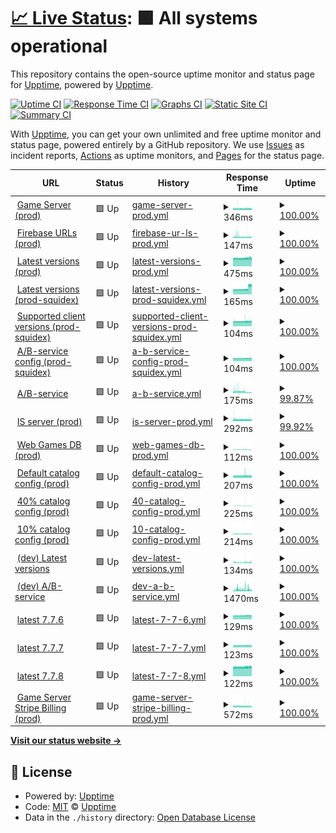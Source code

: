 # [📈 Live Status](https://upptime.github.io/upptime): <!--live status--> **🟩 All systems operational**

This repository contains the open-source uptime monitor and status page for [Upptime](https://upptime.js.org), powered by [Upptime](https://github.com/upptime/upptime).

[![Uptime CI](https://github.com/Zebrainy/upptime/workflows/Uptime%20CI/badge.svg)](https://github.com/Zebrainy/upptime/actions?query=workflow%3A%22Uptime+CI%22)
[![Response Time CI](https://github.com/Zebrainy/upptime/workflows/Response%20Time%20CI/badge.svg)](https://github.com/Zebrainy/upptime/actions?query=workflow%3A%22Response+Time+CI%22)
[![Graphs CI](https://github.com/Zebrainy/upptime/workflows/Graphs%20CI/badge.svg)](https://github.com/Zebrainy/upptime/actions?query=workflow%3A%22Graphs+CI%22)
[![Static Site CI](https://github.com/Zebrainy/upptime/workflows/Static%20Site%20CI/badge.svg)](https://github.com/Zebrainy/upptime/actions?query=workflow%3A%22Static+Site+CI%22)
[![Summary CI](https://github.com/Zebrainy/upptime/workflows/Summary%20CI/badge.svg)](https://github.com/Zebrainy/upptime/actions?query=workflow%3A%22Summary+CI%22)

With [Upptime](https://upptime.js.org), you can get your own unlimited and free uptime monitor and status page, powered entirely by a GitHub repository. We use [Issues](https://github.com/upptime/upptime/issues) as incident reports, [Actions](https://github.com/Zebrainy/upptime/actions) as uptime monitors, and [Pages](https://upptime.github.io/upptime) for the status page.

<!--start: status pages-->
<!-- This summary is generated by Upptime (https://github.com/upptime/upptime) -->
<!-- Do not edit this manually, your changes will be overwritten -->
<!-- prettier-ignore -->
| URL | Status | History | Response Time | Uptime |
| --- | ------ | ------- | ------------- | ------ |
| <img alt="" src="https://favicons.githubusercontent.com/api.skazbuka.org" height="13"> [Game Server (prod)](https://api.skazbuka.org/api/Version) | 🟩 Up | [game-server-prod.yml](https://github.com/Zebrainy/upptime/commits/HEAD/history/game-server-prod.yml) | <details><summary><img alt="Response time graph" src="./graphs/game-server-prod/response-time-week.png" height="20"> 346ms</summary><br><a href="https://Zebrainy.github.io/upptime/history/game-server-prod"><img alt="Response time 350" src="https://img.shields.io/endpoint?url=https%3A%2F%2Fraw.githubusercontent.com%2FZebrainy%2Fupptime%2FHEAD%2Fapi%2Fgame-server-prod%2Fresponse-time.json"></a><br><a href="https://Zebrainy.github.io/upptime/history/game-server-prod"><img alt="24-hour response time 309" src="https://img.shields.io/endpoint?url=https%3A%2F%2Fraw.githubusercontent.com%2FZebrainy%2Fupptime%2FHEAD%2Fapi%2Fgame-server-prod%2Fresponse-time-day.json"></a><br><a href="https://Zebrainy.github.io/upptime/history/game-server-prod"><img alt="7-day response time 346" src="https://img.shields.io/endpoint?url=https%3A%2F%2Fraw.githubusercontent.com%2FZebrainy%2Fupptime%2FHEAD%2Fapi%2Fgame-server-prod%2Fresponse-time-week.json"></a><br><a href="https://Zebrainy.github.io/upptime/history/game-server-prod"><img alt="30-day response time 350" src="https://img.shields.io/endpoint?url=https%3A%2F%2Fraw.githubusercontent.com%2FZebrainy%2Fupptime%2FHEAD%2Fapi%2Fgame-server-prod%2Fresponse-time-month.json"></a><br><a href="https://Zebrainy.github.io/upptime/history/game-server-prod"><img alt="1-year response time 350" src="https://img.shields.io/endpoint?url=https%3A%2F%2Fraw.githubusercontent.com%2FZebrainy%2Fupptime%2FHEAD%2Fapi%2Fgame-server-prod%2Fresponse-time-year.json"></a></details> | <details><summary><a href="https://Zebrainy.github.io/upptime/history/game-server-prod">100.00%</a></summary><a href="https://Zebrainy.github.io/upptime/history/game-server-prod"><img alt="All-time uptime 99.92%" src="https://img.shields.io/endpoint?url=https%3A%2F%2Fraw.githubusercontent.com%2FZebrainy%2Fupptime%2FHEAD%2Fapi%2Fgame-server-prod%2Fuptime.json"></a><br><a href="https://Zebrainy.github.io/upptime/history/game-server-prod"><img alt="24-hour uptime 100.00%" src="https://img.shields.io/endpoint?url=https%3A%2F%2Fraw.githubusercontent.com%2FZebrainy%2Fupptime%2FHEAD%2Fapi%2Fgame-server-prod%2Fuptime-day.json"></a><br><a href="https://Zebrainy.github.io/upptime/history/game-server-prod"><img alt="7-day uptime 100.00%" src="https://img.shields.io/endpoint?url=https%3A%2F%2Fraw.githubusercontent.com%2FZebrainy%2Fupptime%2FHEAD%2Fapi%2Fgame-server-prod%2Fuptime-week.json"></a><br><a href="https://Zebrainy.github.io/upptime/history/game-server-prod"><img alt="30-day uptime 99.92%" src="https://img.shields.io/endpoint?url=https%3A%2F%2Fraw.githubusercontent.com%2FZebrainy%2Fupptime%2FHEAD%2Fapi%2Fgame-server-prod%2Fuptime-month.json"></a><br><a href="https://Zebrainy.github.io/upptime/history/game-server-prod"><img alt="1-year uptime 99.92%" src="https://img.shields.io/endpoint?url=https%3A%2F%2Fraw.githubusercontent.com%2FZebrainy%2Fupptime%2FHEAD%2Fapi%2Fgame-server-prod%2Fuptime-year.json"></a></details>
| <img alt="" src="https://favicons.githubusercontent.com/api-7872423500061383086-499814.firebaseio.com" height="13"> [Firebase URLs (prod)](https://api-7872423500061383086-499814.firebaseio.com/config/urls/v3.json) | 🟩 Up | [firebase-ur-ls-prod.yml](https://github.com/Zebrainy/upptime/commits/HEAD/history/firebase-ur-ls-prod.yml) | <details><summary><img alt="Response time graph" src="./graphs/firebase-ur-ls-prod/response-time-week.png" height="20"> 147ms</summary><br><a href="https://Zebrainy.github.io/upptime/history/firebase-ur-ls-prod"><img alt="Response time 173" src="https://img.shields.io/endpoint?url=https%3A%2F%2Fraw.githubusercontent.com%2FZebrainy%2Fupptime%2FHEAD%2Fapi%2Ffirebase-ur-ls-prod%2Fresponse-time.json"></a><br><a href="https://Zebrainy.github.io/upptime/history/firebase-ur-ls-prod"><img alt="24-hour response time 156" src="https://img.shields.io/endpoint?url=https%3A%2F%2Fraw.githubusercontent.com%2FZebrainy%2Fupptime%2FHEAD%2Fapi%2Ffirebase-ur-ls-prod%2Fresponse-time-day.json"></a><br><a href="https://Zebrainy.github.io/upptime/history/firebase-ur-ls-prod"><img alt="7-day response time 147" src="https://img.shields.io/endpoint?url=https%3A%2F%2Fraw.githubusercontent.com%2FZebrainy%2Fupptime%2FHEAD%2Fapi%2Ffirebase-ur-ls-prod%2Fresponse-time-week.json"></a><br><a href="https://Zebrainy.github.io/upptime/history/firebase-ur-ls-prod"><img alt="30-day response time 173" src="https://img.shields.io/endpoint?url=https%3A%2F%2Fraw.githubusercontent.com%2FZebrainy%2Fupptime%2FHEAD%2Fapi%2Ffirebase-ur-ls-prod%2Fresponse-time-month.json"></a><br><a href="https://Zebrainy.github.io/upptime/history/firebase-ur-ls-prod"><img alt="1-year response time 173" src="https://img.shields.io/endpoint?url=https%3A%2F%2Fraw.githubusercontent.com%2FZebrainy%2Fupptime%2FHEAD%2Fapi%2Ffirebase-ur-ls-prod%2Fresponse-time-year.json"></a></details> | <details><summary><a href="https://Zebrainy.github.io/upptime/history/firebase-ur-ls-prod">100.00%</a></summary><a href="https://Zebrainy.github.io/upptime/history/firebase-ur-ls-prod"><img alt="All-time uptime 100.00%" src="https://img.shields.io/endpoint?url=https%3A%2F%2Fraw.githubusercontent.com%2FZebrainy%2Fupptime%2FHEAD%2Fapi%2Ffirebase-ur-ls-prod%2Fuptime.json"></a><br><a href="https://Zebrainy.github.io/upptime/history/firebase-ur-ls-prod"><img alt="24-hour uptime 100.00%" src="https://img.shields.io/endpoint?url=https%3A%2F%2Fraw.githubusercontent.com%2FZebrainy%2Fupptime%2FHEAD%2Fapi%2Ffirebase-ur-ls-prod%2Fuptime-day.json"></a><br><a href="https://Zebrainy.github.io/upptime/history/firebase-ur-ls-prod"><img alt="7-day uptime 100.00%" src="https://img.shields.io/endpoint?url=https%3A%2F%2Fraw.githubusercontent.com%2FZebrainy%2Fupptime%2FHEAD%2Fapi%2Ffirebase-ur-ls-prod%2Fuptime-week.json"></a><br><a href="https://Zebrainy.github.io/upptime/history/firebase-ur-ls-prod"><img alt="30-day uptime 100.00%" src="https://img.shields.io/endpoint?url=https%3A%2F%2Fraw.githubusercontent.com%2FZebrainy%2Fupptime%2FHEAD%2Fapi%2Ffirebase-ur-ls-prod%2Fuptime-month.json"></a><br><a href="https://Zebrainy.github.io/upptime/history/firebase-ur-ls-prod"><img alt="1-year uptime 100.00%" src="https://img.shields.io/endpoint?url=https%3A%2F%2Fraw.githubusercontent.com%2FZebrainy%2Fupptime%2FHEAD%2Fapi%2Ffirebase-ur-ls-prod%2Fuptime-year.json"></a></details>
| <img alt="" src="https://favicons.githubusercontent.com/prod.zebr-a.com" height="13"> [Latest versions (prod)](https://prod.zebr-a.com/latest/config) | 🟩 Up | [latest-versions-prod.yml](https://github.com/Zebrainy/upptime/commits/HEAD/history/latest-versions-prod.yml) | <details><summary><img alt="Response time graph" src="./graphs/latest-versions-prod/response-time-week.png" height="20"> 475ms</summary><br><a href="https://Zebrainy.github.io/upptime/history/latest-versions-prod"><img alt="Response time 454" src="https://img.shields.io/endpoint?url=https%3A%2F%2Fraw.githubusercontent.com%2FZebrainy%2Fupptime%2FHEAD%2Fapi%2Flatest-versions-prod%2Fresponse-time.json"></a><br><a href="https://Zebrainy.github.io/upptime/history/latest-versions-prod"><img alt="24-hour response time 492" src="https://img.shields.io/endpoint?url=https%3A%2F%2Fraw.githubusercontent.com%2FZebrainy%2Fupptime%2FHEAD%2Fapi%2Flatest-versions-prod%2Fresponse-time-day.json"></a><br><a href="https://Zebrainy.github.io/upptime/history/latest-versions-prod"><img alt="7-day response time 475" src="https://img.shields.io/endpoint?url=https%3A%2F%2Fraw.githubusercontent.com%2FZebrainy%2Fupptime%2FHEAD%2Fapi%2Flatest-versions-prod%2Fresponse-time-week.json"></a><br><a href="https://Zebrainy.github.io/upptime/history/latest-versions-prod"><img alt="30-day response time 454" src="https://img.shields.io/endpoint?url=https%3A%2F%2Fraw.githubusercontent.com%2FZebrainy%2Fupptime%2FHEAD%2Fapi%2Flatest-versions-prod%2Fresponse-time-month.json"></a><br><a href="https://Zebrainy.github.io/upptime/history/latest-versions-prod"><img alt="1-year response time 454" src="https://img.shields.io/endpoint?url=https%3A%2F%2Fraw.githubusercontent.com%2FZebrainy%2Fupptime%2FHEAD%2Fapi%2Flatest-versions-prod%2Fresponse-time-year.json"></a></details> | <details><summary><a href="https://Zebrainy.github.io/upptime/history/latest-versions-prod">100.00%</a></summary><a href="https://Zebrainy.github.io/upptime/history/latest-versions-prod"><img alt="All-time uptime 100.00%" src="https://img.shields.io/endpoint?url=https%3A%2F%2Fraw.githubusercontent.com%2FZebrainy%2Fupptime%2FHEAD%2Fapi%2Flatest-versions-prod%2Fuptime.json"></a><br><a href="https://Zebrainy.github.io/upptime/history/latest-versions-prod"><img alt="24-hour uptime 100.00%" src="https://img.shields.io/endpoint?url=https%3A%2F%2Fraw.githubusercontent.com%2FZebrainy%2Fupptime%2FHEAD%2Fapi%2Flatest-versions-prod%2Fuptime-day.json"></a><br><a href="https://Zebrainy.github.io/upptime/history/latest-versions-prod"><img alt="7-day uptime 100.00%" src="https://img.shields.io/endpoint?url=https%3A%2F%2Fraw.githubusercontent.com%2FZebrainy%2Fupptime%2FHEAD%2Fapi%2Flatest-versions-prod%2Fuptime-week.json"></a><br><a href="https://Zebrainy.github.io/upptime/history/latest-versions-prod"><img alt="30-day uptime 100.00%" src="https://img.shields.io/endpoint?url=https%3A%2F%2Fraw.githubusercontent.com%2FZebrainy%2Fupptime%2FHEAD%2Fapi%2Flatest-versions-prod%2Fuptime-month.json"></a><br><a href="https://Zebrainy.github.io/upptime/history/latest-versions-prod"><img alt="1-year uptime 100.00%" src="https://img.shields.io/endpoint?url=https%3A%2F%2Fraw.githubusercontent.com%2FZebrainy%2Fupptime%2FHEAD%2Fapi%2Flatest-versions-prod%2Fuptime-year.json"></a></details>
| <img alt="" src="https://favicons.githubusercontent.com/prod.zebr-a.com" height="13"> [Latest versions (prod-squidex)](https://prod.zebr-a.com/squidex/cache/6402afa4-b358-4d06-875d-d3fc1f3f78cd) | 🟩 Up | [latest-versions-prod-squidex.yml](https://github.com/Zebrainy/upptime/commits/HEAD/history/latest-versions-prod-squidex.yml) | <details><summary><img alt="Response time graph" src="./graphs/latest-versions-prod-squidex/response-time-week.png" height="20"> 165ms</summary><br><a href="https://Zebrainy.github.io/upptime/history/latest-versions-prod-squidex"><img alt="Response time 118" src="https://img.shields.io/endpoint?url=https%3A%2F%2Fraw.githubusercontent.com%2FZebrainy%2Fupptime%2FHEAD%2Fapi%2Flatest-versions-prod-squidex%2Fresponse-time.json"></a><br><a href="https://Zebrainy.github.io/upptime/history/latest-versions-prod-squidex"><img alt="24-hour response time 203" src="https://img.shields.io/endpoint?url=https%3A%2F%2Fraw.githubusercontent.com%2FZebrainy%2Fupptime%2FHEAD%2Fapi%2Flatest-versions-prod-squidex%2Fresponse-time-day.json"></a><br><a href="https://Zebrainy.github.io/upptime/history/latest-versions-prod-squidex"><img alt="7-day response time 165" src="https://img.shields.io/endpoint?url=https%3A%2F%2Fraw.githubusercontent.com%2FZebrainy%2Fupptime%2FHEAD%2Fapi%2Flatest-versions-prod-squidex%2Fresponse-time-week.json"></a><br><a href="https://Zebrainy.github.io/upptime/history/latest-versions-prod-squidex"><img alt="30-day response time 118" src="https://img.shields.io/endpoint?url=https%3A%2F%2Fraw.githubusercontent.com%2FZebrainy%2Fupptime%2FHEAD%2Fapi%2Flatest-versions-prod-squidex%2Fresponse-time-month.json"></a><br><a href="https://Zebrainy.github.io/upptime/history/latest-versions-prod-squidex"><img alt="1-year response time 118" src="https://img.shields.io/endpoint?url=https%3A%2F%2Fraw.githubusercontent.com%2FZebrainy%2Fupptime%2FHEAD%2Fapi%2Flatest-versions-prod-squidex%2Fresponse-time-year.json"></a></details> | <details><summary><a href="https://Zebrainy.github.io/upptime/history/latest-versions-prod-squidex">100.00%</a></summary><a href="https://Zebrainy.github.io/upptime/history/latest-versions-prod-squidex"><img alt="All-time uptime 100.00%" src="https://img.shields.io/endpoint?url=https%3A%2F%2Fraw.githubusercontent.com%2FZebrainy%2Fupptime%2FHEAD%2Fapi%2Flatest-versions-prod-squidex%2Fuptime.json"></a><br><a href="https://Zebrainy.github.io/upptime/history/latest-versions-prod-squidex"><img alt="24-hour uptime 100.00%" src="https://img.shields.io/endpoint?url=https%3A%2F%2Fraw.githubusercontent.com%2FZebrainy%2Fupptime%2FHEAD%2Fapi%2Flatest-versions-prod-squidex%2Fuptime-day.json"></a><br><a href="https://Zebrainy.github.io/upptime/history/latest-versions-prod-squidex"><img alt="7-day uptime 100.00%" src="https://img.shields.io/endpoint?url=https%3A%2F%2Fraw.githubusercontent.com%2FZebrainy%2Fupptime%2FHEAD%2Fapi%2Flatest-versions-prod-squidex%2Fuptime-week.json"></a><br><a href="https://Zebrainy.github.io/upptime/history/latest-versions-prod-squidex"><img alt="30-day uptime 100.00%" src="https://img.shields.io/endpoint?url=https%3A%2F%2Fraw.githubusercontent.com%2FZebrainy%2Fupptime%2FHEAD%2Fapi%2Flatest-versions-prod-squidex%2Fuptime-month.json"></a><br><a href="https://Zebrainy.github.io/upptime/history/latest-versions-prod-squidex"><img alt="1-year uptime 100.00%" src="https://img.shields.io/endpoint?url=https%3A%2F%2Fraw.githubusercontent.com%2FZebrainy%2Fupptime%2FHEAD%2Fapi%2Flatest-versions-prod-squidex%2Fuptime-year.json"></a></details>
| <img alt="" src="https://favicons.githubusercontent.com/prod.zebr-a.com" height="13"> [Supported client versions (prod-squidex)](https://prod.zebr-a.com/squidex/cache/b6b3b942-77fd-4417-ba91-0879a2c0c5a7) | 🟩 Up | [supported-client-versions-prod-squidex.yml](https://github.com/Zebrainy/upptime/commits/HEAD/history/supported-client-versions-prod-squidex.yml) | <details><summary><img alt="Response time graph" src="./graphs/supported-client-versions-prod-squidex/response-time-week.png" height="20"> 104ms</summary><br><a href="https://Zebrainy.github.io/upptime/history/supported-client-versions-prod-squidex"><img alt="Response time 104" src="https://img.shields.io/endpoint?url=https%3A%2F%2Fraw.githubusercontent.com%2FZebrainy%2Fupptime%2FHEAD%2Fapi%2Fsupported-client-versions-prod-squidex%2Fresponse-time.json"></a><br><a href="https://Zebrainy.github.io/upptime/history/supported-client-versions-prod-squidex"><img alt="24-hour response time 103" src="https://img.shields.io/endpoint?url=https%3A%2F%2Fraw.githubusercontent.com%2FZebrainy%2Fupptime%2FHEAD%2Fapi%2Fsupported-client-versions-prod-squidex%2Fresponse-time-day.json"></a><br><a href="https://Zebrainy.github.io/upptime/history/supported-client-versions-prod-squidex"><img alt="7-day response time 104" src="https://img.shields.io/endpoint?url=https%3A%2F%2Fraw.githubusercontent.com%2FZebrainy%2Fupptime%2FHEAD%2Fapi%2Fsupported-client-versions-prod-squidex%2Fresponse-time-week.json"></a><br><a href="https://Zebrainy.github.io/upptime/history/supported-client-versions-prod-squidex"><img alt="30-day response time 104" src="https://img.shields.io/endpoint?url=https%3A%2F%2Fraw.githubusercontent.com%2FZebrainy%2Fupptime%2FHEAD%2Fapi%2Fsupported-client-versions-prod-squidex%2Fresponse-time-month.json"></a><br><a href="https://Zebrainy.github.io/upptime/history/supported-client-versions-prod-squidex"><img alt="1-year response time 104" src="https://img.shields.io/endpoint?url=https%3A%2F%2Fraw.githubusercontent.com%2FZebrainy%2Fupptime%2FHEAD%2Fapi%2Fsupported-client-versions-prod-squidex%2Fresponse-time-year.json"></a></details> | <details><summary><a href="https://Zebrainy.github.io/upptime/history/supported-client-versions-prod-squidex">100.00%</a></summary><a href="https://Zebrainy.github.io/upptime/history/supported-client-versions-prod-squidex"><img alt="All-time uptime 100.00%" src="https://img.shields.io/endpoint?url=https%3A%2F%2Fraw.githubusercontent.com%2FZebrainy%2Fupptime%2FHEAD%2Fapi%2Fsupported-client-versions-prod-squidex%2Fuptime.json"></a><br><a href="https://Zebrainy.github.io/upptime/history/supported-client-versions-prod-squidex"><img alt="24-hour uptime 100.00%" src="https://img.shields.io/endpoint?url=https%3A%2F%2Fraw.githubusercontent.com%2FZebrainy%2Fupptime%2FHEAD%2Fapi%2Fsupported-client-versions-prod-squidex%2Fuptime-day.json"></a><br><a href="https://Zebrainy.github.io/upptime/history/supported-client-versions-prod-squidex"><img alt="7-day uptime 100.00%" src="https://img.shields.io/endpoint?url=https%3A%2F%2Fraw.githubusercontent.com%2FZebrainy%2Fupptime%2FHEAD%2Fapi%2Fsupported-client-versions-prod-squidex%2Fuptime-week.json"></a><br><a href="https://Zebrainy.github.io/upptime/history/supported-client-versions-prod-squidex"><img alt="30-day uptime 100.00%" src="https://img.shields.io/endpoint?url=https%3A%2F%2Fraw.githubusercontent.com%2FZebrainy%2Fupptime%2FHEAD%2Fapi%2Fsupported-client-versions-prod-squidex%2Fuptime-month.json"></a><br><a href="https://Zebrainy.github.io/upptime/history/supported-client-versions-prod-squidex"><img alt="1-year uptime 100.00%" src="https://img.shields.io/endpoint?url=https%3A%2F%2Fraw.githubusercontent.com%2FZebrainy%2Fupptime%2FHEAD%2Fapi%2Fsupported-client-versions-prod-squidex%2Fuptime-year.json"></a></details>
| <img alt="" src="https://favicons.githubusercontent.com/prod.zebr-a.com" height="13"> [A/B-service config (prod-squidex)](https://prod.zebr-a.com/squidex/cache/63b8e574-6ee8-4bda-bbbb-8cab184f4db9) | 🟩 Up | [a-b-service-config-prod-squidex.yml](https://github.com/Zebrainy/upptime/commits/HEAD/history/a-b-service-config-prod-squidex.yml) | <details><summary><img alt="Response time graph" src="./graphs/a-b-service-config-prod-squidex/response-time-week.png" height="20"> 104ms</summary><br><a href="https://Zebrainy.github.io/upptime/history/a-b-service-config-prod-squidex"><img alt="Response time 103" src="https://img.shields.io/endpoint?url=https%3A%2F%2Fraw.githubusercontent.com%2FZebrainy%2Fupptime%2FHEAD%2Fapi%2Fa-b-service-config-prod-squidex%2Fresponse-time.json"></a><br><a href="https://Zebrainy.github.io/upptime/history/a-b-service-config-prod-squidex"><img alt="24-hour response time 104" src="https://img.shields.io/endpoint?url=https%3A%2F%2Fraw.githubusercontent.com%2FZebrainy%2Fupptime%2FHEAD%2Fapi%2Fa-b-service-config-prod-squidex%2Fresponse-time-day.json"></a><br><a href="https://Zebrainy.github.io/upptime/history/a-b-service-config-prod-squidex"><img alt="7-day response time 104" src="https://img.shields.io/endpoint?url=https%3A%2F%2Fraw.githubusercontent.com%2FZebrainy%2Fupptime%2FHEAD%2Fapi%2Fa-b-service-config-prod-squidex%2Fresponse-time-week.json"></a><br><a href="https://Zebrainy.github.io/upptime/history/a-b-service-config-prod-squidex"><img alt="30-day response time 103" src="https://img.shields.io/endpoint?url=https%3A%2F%2Fraw.githubusercontent.com%2FZebrainy%2Fupptime%2FHEAD%2Fapi%2Fa-b-service-config-prod-squidex%2Fresponse-time-month.json"></a><br><a href="https://Zebrainy.github.io/upptime/history/a-b-service-config-prod-squidex"><img alt="1-year response time 103" src="https://img.shields.io/endpoint?url=https%3A%2F%2Fraw.githubusercontent.com%2FZebrainy%2Fupptime%2FHEAD%2Fapi%2Fa-b-service-config-prod-squidex%2Fresponse-time-year.json"></a></details> | <details><summary><a href="https://Zebrainy.github.io/upptime/history/a-b-service-config-prod-squidex">100.00%</a></summary><a href="https://Zebrainy.github.io/upptime/history/a-b-service-config-prod-squidex"><img alt="All-time uptime 100.00%" src="https://img.shields.io/endpoint?url=https%3A%2F%2Fraw.githubusercontent.com%2FZebrainy%2Fupptime%2FHEAD%2Fapi%2Fa-b-service-config-prod-squidex%2Fuptime.json"></a><br><a href="https://Zebrainy.github.io/upptime/history/a-b-service-config-prod-squidex"><img alt="24-hour uptime 100.00%" src="https://img.shields.io/endpoint?url=https%3A%2F%2Fraw.githubusercontent.com%2FZebrainy%2Fupptime%2FHEAD%2Fapi%2Fa-b-service-config-prod-squidex%2Fuptime-day.json"></a><br><a href="https://Zebrainy.github.io/upptime/history/a-b-service-config-prod-squidex"><img alt="7-day uptime 100.00%" src="https://img.shields.io/endpoint?url=https%3A%2F%2Fraw.githubusercontent.com%2FZebrainy%2Fupptime%2FHEAD%2Fapi%2Fa-b-service-config-prod-squidex%2Fuptime-week.json"></a><br><a href="https://Zebrainy.github.io/upptime/history/a-b-service-config-prod-squidex"><img alt="30-day uptime 100.00%" src="https://img.shields.io/endpoint?url=https%3A%2F%2Fraw.githubusercontent.com%2FZebrainy%2Fupptime%2FHEAD%2Fapi%2Fa-b-service-config-prod-squidex%2Fuptime-month.json"></a><br><a href="https://Zebrainy.github.io/upptime/history/a-b-service-config-prod-squidex"><img alt="1-year uptime 100.00%" src="https://img.shields.io/endpoint?url=https%3A%2F%2Fraw.githubusercontent.com%2FZebrainy%2Fupptime%2FHEAD%2Fapi%2Fa-b-service-config-prod-squidex%2Fuptime-year.json"></a></details>
| <img alt="" src="https://favicons.githubusercontent.com/prod.zebr-a.com" height="13"> [A/B-service](https://prod.zebr-a.com/ab/abconfig/test_config) | 🟩 Up | [a-b-service.yml](https://github.com/Zebrainy/upptime/commits/HEAD/history/a-b-service.yml) | <details><summary><img alt="Response time graph" src="./graphs/a-b-service/response-time-week.png" height="20"> 175ms</summary><br><a href="https://Zebrainy.github.io/upptime/history/a-b-service"><img alt="Response time 324" src="https://img.shields.io/endpoint?url=https%3A%2F%2Fraw.githubusercontent.com%2FZebrainy%2Fupptime%2FHEAD%2Fapi%2Fa-b-service%2Fresponse-time.json"></a><br><a href="https://Zebrainy.github.io/upptime/history/a-b-service"><img alt="24-hour response time 125" src="https://img.shields.io/endpoint?url=https%3A%2F%2Fraw.githubusercontent.com%2FZebrainy%2Fupptime%2FHEAD%2Fapi%2Fa-b-service%2Fresponse-time-day.json"></a><br><a href="https://Zebrainy.github.io/upptime/history/a-b-service"><img alt="7-day response time 175" src="https://img.shields.io/endpoint?url=https%3A%2F%2Fraw.githubusercontent.com%2FZebrainy%2Fupptime%2FHEAD%2Fapi%2Fa-b-service%2Fresponse-time-week.json"></a><br><a href="https://Zebrainy.github.io/upptime/history/a-b-service"><img alt="30-day response time 324" src="https://img.shields.io/endpoint?url=https%3A%2F%2Fraw.githubusercontent.com%2FZebrainy%2Fupptime%2FHEAD%2Fapi%2Fa-b-service%2Fresponse-time-month.json"></a><br><a href="https://Zebrainy.github.io/upptime/history/a-b-service"><img alt="1-year response time 324" src="https://img.shields.io/endpoint?url=https%3A%2F%2Fraw.githubusercontent.com%2FZebrainy%2Fupptime%2FHEAD%2Fapi%2Fa-b-service%2Fresponse-time-year.json"></a></details> | <details><summary><a href="https://Zebrainy.github.io/upptime/history/a-b-service">99.87%</a></summary><a href="https://Zebrainy.github.io/upptime/history/a-b-service"><img alt="All-time uptime 99.97%" src="https://img.shields.io/endpoint?url=https%3A%2F%2Fraw.githubusercontent.com%2FZebrainy%2Fupptime%2FHEAD%2Fapi%2Fa-b-service%2Fuptime.json"></a><br><a href="https://Zebrainy.github.io/upptime/history/a-b-service"><img alt="24-hour uptime 100.00%" src="https://img.shields.io/endpoint?url=https%3A%2F%2Fraw.githubusercontent.com%2FZebrainy%2Fupptime%2FHEAD%2Fapi%2Fa-b-service%2Fuptime-day.json"></a><br><a href="https://Zebrainy.github.io/upptime/history/a-b-service"><img alt="7-day uptime 99.87%" src="https://img.shields.io/endpoint?url=https%3A%2F%2Fraw.githubusercontent.com%2FZebrainy%2Fupptime%2FHEAD%2Fapi%2Fa-b-service%2Fuptime-week.json"></a><br><a href="https://Zebrainy.github.io/upptime/history/a-b-service"><img alt="30-day uptime 99.97%" src="https://img.shields.io/endpoint?url=https%3A%2F%2Fraw.githubusercontent.com%2FZebrainy%2Fupptime%2FHEAD%2Fapi%2Fa-b-service%2Fuptime-month.json"></a><br><a href="https://Zebrainy.github.io/upptime/history/a-b-service"><img alt="1-year uptime 99.97%" src="https://img.shields.io/endpoint?url=https%3A%2F%2Fraw.githubusercontent.com%2FZebrainy%2Fupptime%2FHEAD%2Fapi%2Fa-b-service%2Fuptime-year.json"></a></details>
| <img alt="" src="https://favicons.githubusercontent.com/is.skazbuka.org" height="13"> [IS server (prod)](https://is.skazbuka.org/) | 🟩 Up | [is-server-prod.yml](https://github.com/Zebrainy/upptime/commits/HEAD/history/is-server-prod.yml) | <details><summary><img alt="Response time graph" src="./graphs/is-server-prod/response-time-week.png" height="20"> 292ms</summary><br><a href="https://Zebrainy.github.io/upptime/history/is-server-prod"><img alt="Response time 288" src="https://img.shields.io/endpoint?url=https%3A%2F%2Fraw.githubusercontent.com%2FZebrainy%2Fupptime%2FHEAD%2Fapi%2Fis-server-prod%2Fresponse-time.json"></a><br><a href="https://Zebrainy.github.io/upptime/history/is-server-prod"><img alt="24-hour response time 309" src="https://img.shields.io/endpoint?url=https%3A%2F%2Fraw.githubusercontent.com%2FZebrainy%2Fupptime%2FHEAD%2Fapi%2Fis-server-prod%2Fresponse-time-day.json"></a><br><a href="https://Zebrainy.github.io/upptime/history/is-server-prod"><img alt="7-day response time 292" src="https://img.shields.io/endpoint?url=https%3A%2F%2Fraw.githubusercontent.com%2FZebrainy%2Fupptime%2FHEAD%2Fapi%2Fis-server-prod%2Fresponse-time-week.json"></a><br><a href="https://Zebrainy.github.io/upptime/history/is-server-prod"><img alt="30-day response time 288" src="https://img.shields.io/endpoint?url=https%3A%2F%2Fraw.githubusercontent.com%2FZebrainy%2Fupptime%2FHEAD%2Fapi%2Fis-server-prod%2Fresponse-time-month.json"></a><br><a href="https://Zebrainy.github.io/upptime/history/is-server-prod"><img alt="1-year response time 288" src="https://img.shields.io/endpoint?url=https%3A%2F%2Fraw.githubusercontent.com%2FZebrainy%2Fupptime%2FHEAD%2Fapi%2Fis-server-prod%2Fresponse-time-year.json"></a></details> | <details><summary><a href="https://Zebrainy.github.io/upptime/history/is-server-prod">99.92%</a></summary><a href="https://Zebrainy.github.io/upptime/history/is-server-prod"><img alt="All-time uptime 99.89%" src="https://img.shields.io/endpoint?url=https%3A%2F%2Fraw.githubusercontent.com%2FZebrainy%2Fupptime%2FHEAD%2Fapi%2Fis-server-prod%2Fuptime.json"></a><br><a href="https://Zebrainy.github.io/upptime/history/is-server-prod"><img alt="24-hour uptime 100.00%" src="https://img.shields.io/endpoint?url=https%3A%2F%2Fraw.githubusercontent.com%2FZebrainy%2Fupptime%2FHEAD%2Fapi%2Fis-server-prod%2Fuptime-day.json"></a><br><a href="https://Zebrainy.github.io/upptime/history/is-server-prod"><img alt="7-day uptime 99.92%" src="https://img.shields.io/endpoint?url=https%3A%2F%2Fraw.githubusercontent.com%2FZebrainy%2Fupptime%2FHEAD%2Fapi%2Fis-server-prod%2Fuptime-week.json"></a><br><a href="https://Zebrainy.github.io/upptime/history/is-server-prod"><img alt="30-day uptime 99.88%" src="https://img.shields.io/endpoint?url=https%3A%2F%2Fraw.githubusercontent.com%2FZebrainy%2Fupptime%2FHEAD%2Fapi%2Fis-server-prod%2Fuptime-month.json"></a><br><a href="https://Zebrainy.github.io/upptime/history/is-server-prod"><img alt="1-year uptime 99.89%" src="https://img.shields.io/endpoint?url=https%3A%2F%2Fraw.githubusercontent.com%2FZebrainy%2Fupptime%2FHEAD%2Fapi%2Fis-server-prod%2Fuptime-year.json"></a></details>
| <img alt="" src="https://favicons.githubusercontent.com/prod.zebr-a.com" height="13"> [Web Games DB (prod)](https://prod.zebr-a.com/squidex/cache/dc0acf63-174a-43ab-8dd4-9ee5279aea5b) | 🟩 Up | [web-games-db-prod.yml](https://github.com/Zebrainy/upptime/commits/HEAD/history/web-games-db-prod.yml) | <details><summary><img alt="Response time graph" src="./graphs/web-games-db-prod/response-time-week.png" height="20"> 112ms</summary><br><a href="https://Zebrainy.github.io/upptime/history/web-games-db-prod"><img alt="Response time 109" src="https://img.shields.io/endpoint?url=https%3A%2F%2Fraw.githubusercontent.com%2FZebrainy%2Fupptime%2FHEAD%2Fapi%2Fweb-games-db-prod%2Fresponse-time.json"></a><br><a href="https://Zebrainy.github.io/upptime/history/web-games-db-prod"><img alt="24-hour response time 104" src="https://img.shields.io/endpoint?url=https%3A%2F%2Fraw.githubusercontent.com%2FZebrainy%2Fupptime%2FHEAD%2Fapi%2Fweb-games-db-prod%2Fresponse-time-day.json"></a><br><a href="https://Zebrainy.github.io/upptime/history/web-games-db-prod"><img alt="7-day response time 112" src="https://img.shields.io/endpoint?url=https%3A%2F%2Fraw.githubusercontent.com%2FZebrainy%2Fupptime%2FHEAD%2Fapi%2Fweb-games-db-prod%2Fresponse-time-week.json"></a><br><a href="https://Zebrainy.github.io/upptime/history/web-games-db-prod"><img alt="30-day response time 109" src="https://img.shields.io/endpoint?url=https%3A%2F%2Fraw.githubusercontent.com%2FZebrainy%2Fupptime%2FHEAD%2Fapi%2Fweb-games-db-prod%2Fresponse-time-month.json"></a><br><a href="https://Zebrainy.github.io/upptime/history/web-games-db-prod"><img alt="1-year response time 109" src="https://img.shields.io/endpoint?url=https%3A%2F%2Fraw.githubusercontent.com%2FZebrainy%2Fupptime%2FHEAD%2Fapi%2Fweb-games-db-prod%2Fresponse-time-year.json"></a></details> | <details><summary><a href="https://Zebrainy.github.io/upptime/history/web-games-db-prod">100.00%</a></summary><a href="https://Zebrainy.github.io/upptime/history/web-games-db-prod"><img alt="All-time uptime 99.98%" src="https://img.shields.io/endpoint?url=https%3A%2F%2Fraw.githubusercontent.com%2FZebrainy%2Fupptime%2FHEAD%2Fapi%2Fweb-games-db-prod%2Fuptime.json"></a><br><a href="https://Zebrainy.github.io/upptime/history/web-games-db-prod"><img alt="24-hour uptime 100.00%" src="https://img.shields.io/endpoint?url=https%3A%2F%2Fraw.githubusercontent.com%2FZebrainy%2Fupptime%2FHEAD%2Fapi%2Fweb-games-db-prod%2Fuptime-day.json"></a><br><a href="https://Zebrainy.github.io/upptime/history/web-games-db-prod"><img alt="7-day uptime 100.00%" src="https://img.shields.io/endpoint?url=https%3A%2F%2Fraw.githubusercontent.com%2FZebrainy%2Fupptime%2FHEAD%2Fapi%2Fweb-games-db-prod%2Fuptime-week.json"></a><br><a href="https://Zebrainy.github.io/upptime/history/web-games-db-prod"><img alt="30-day uptime 99.98%" src="https://img.shields.io/endpoint?url=https%3A%2F%2Fraw.githubusercontent.com%2FZebrainy%2Fupptime%2FHEAD%2Fapi%2Fweb-games-db-prod%2Fuptime-month.json"></a><br><a href="https://Zebrainy.github.io/upptime/history/web-games-db-prod"><img alt="1-year uptime 99.98%" src="https://img.shields.io/endpoint?url=https%3A%2F%2Fraw.githubusercontent.com%2FZebrainy%2Fupptime%2FHEAD%2Fapi%2Fweb-games-db-prod%2Fuptime-year.json"></a></details>
| <img alt="" src="https://favicons.githubusercontent.com/prod.zebr-a.com" height="13"> [Default catalog config (prod)](https://prod.zebr-a.com/squidex/cache/27c45b39-7ab2-447c-b43c-4da9a2fbd271) | 🟩 Up | [default-catalog-config-prod.yml](https://github.com/Zebrainy/upptime/commits/HEAD/history/default-catalog-config-prod.yml) | <details><summary><img alt="Response time graph" src="./graphs/default-catalog-config-prod/response-time-week.png" height="20"> 207ms</summary><br><a href="https://Zebrainy.github.io/upptime/history/default-catalog-config-prod"><img alt="Response time 210" src="https://img.shields.io/endpoint?url=https%3A%2F%2Fraw.githubusercontent.com%2FZebrainy%2Fupptime%2FHEAD%2Fapi%2Fdefault-catalog-config-prod%2Fresponse-time.json"></a><br><a href="https://Zebrainy.github.io/upptime/history/default-catalog-config-prod"><img alt="24-hour response time 203" src="https://img.shields.io/endpoint?url=https%3A%2F%2Fraw.githubusercontent.com%2FZebrainy%2Fupptime%2FHEAD%2Fapi%2Fdefault-catalog-config-prod%2Fresponse-time-day.json"></a><br><a href="https://Zebrainy.github.io/upptime/history/default-catalog-config-prod"><img alt="7-day response time 207" src="https://img.shields.io/endpoint?url=https%3A%2F%2Fraw.githubusercontent.com%2FZebrainy%2Fupptime%2FHEAD%2Fapi%2Fdefault-catalog-config-prod%2Fresponse-time-week.json"></a><br><a href="https://Zebrainy.github.io/upptime/history/default-catalog-config-prod"><img alt="30-day response time 210" src="https://img.shields.io/endpoint?url=https%3A%2F%2Fraw.githubusercontent.com%2FZebrainy%2Fupptime%2FHEAD%2Fapi%2Fdefault-catalog-config-prod%2Fresponse-time-month.json"></a><br><a href="https://Zebrainy.github.io/upptime/history/default-catalog-config-prod"><img alt="1-year response time 210" src="https://img.shields.io/endpoint?url=https%3A%2F%2Fraw.githubusercontent.com%2FZebrainy%2Fupptime%2FHEAD%2Fapi%2Fdefault-catalog-config-prod%2Fresponse-time-year.json"></a></details> | <details><summary><a href="https://Zebrainy.github.io/upptime/history/default-catalog-config-prod">100.00%</a></summary><a href="https://Zebrainy.github.io/upptime/history/default-catalog-config-prod"><img alt="All-time uptime 100.00%" src="https://img.shields.io/endpoint?url=https%3A%2F%2Fraw.githubusercontent.com%2FZebrainy%2Fupptime%2FHEAD%2Fapi%2Fdefault-catalog-config-prod%2Fuptime.json"></a><br><a href="https://Zebrainy.github.io/upptime/history/default-catalog-config-prod"><img alt="24-hour uptime 100.00%" src="https://img.shields.io/endpoint?url=https%3A%2F%2Fraw.githubusercontent.com%2FZebrainy%2Fupptime%2FHEAD%2Fapi%2Fdefault-catalog-config-prod%2Fuptime-day.json"></a><br><a href="https://Zebrainy.github.io/upptime/history/default-catalog-config-prod"><img alt="7-day uptime 100.00%" src="https://img.shields.io/endpoint?url=https%3A%2F%2Fraw.githubusercontent.com%2FZebrainy%2Fupptime%2FHEAD%2Fapi%2Fdefault-catalog-config-prod%2Fuptime-week.json"></a><br><a href="https://Zebrainy.github.io/upptime/history/default-catalog-config-prod"><img alt="30-day uptime 100.00%" src="https://img.shields.io/endpoint?url=https%3A%2F%2Fraw.githubusercontent.com%2FZebrainy%2Fupptime%2FHEAD%2Fapi%2Fdefault-catalog-config-prod%2Fuptime-month.json"></a><br><a href="https://Zebrainy.github.io/upptime/history/default-catalog-config-prod"><img alt="1-year uptime 100.00%" src="https://img.shields.io/endpoint?url=https%3A%2F%2Fraw.githubusercontent.com%2FZebrainy%2Fupptime%2FHEAD%2Fapi%2Fdefault-catalog-config-prod%2Fuptime-year.json"></a></details>
| <img alt="" src="https://favicons.githubusercontent.com/prod.zebr-a.com" height="13"> [40% catalog config (prod)](https://prod.zebr-a.com/squidex/cache/7e9e3f0d-7f40-4df7-a806-f04ae30f16b7) | 🟩 Up | [40-catalog-config-prod.yml](https://github.com/Zebrainy/upptime/commits/HEAD/history/40-catalog-config-prod.yml) | <details><summary><img alt="Response time graph" src="./graphs/40-catalog-config-prod/response-time-week.png" height="20"> 225ms</summary><br><a href="https://Zebrainy.github.io/upptime/history/40-catalog-config-prod"><img alt="Response time 214" src="https://img.shields.io/endpoint?url=https%3A%2F%2Fraw.githubusercontent.com%2FZebrainy%2Fupptime%2FHEAD%2Fapi%2F40-catalog-config-prod%2Fresponse-time.json"></a><br><a href="https://Zebrainy.github.io/upptime/history/40-catalog-config-prod"><img alt="24-hour response time 203" src="https://img.shields.io/endpoint?url=https%3A%2F%2Fraw.githubusercontent.com%2FZebrainy%2Fupptime%2FHEAD%2Fapi%2F40-catalog-config-prod%2Fresponse-time-day.json"></a><br><a href="https://Zebrainy.github.io/upptime/history/40-catalog-config-prod"><img alt="7-day response time 225" src="https://img.shields.io/endpoint?url=https%3A%2F%2Fraw.githubusercontent.com%2FZebrainy%2Fupptime%2FHEAD%2Fapi%2F40-catalog-config-prod%2Fresponse-time-week.json"></a><br><a href="https://Zebrainy.github.io/upptime/history/40-catalog-config-prod"><img alt="30-day response time 215" src="https://img.shields.io/endpoint?url=https%3A%2F%2Fraw.githubusercontent.com%2FZebrainy%2Fupptime%2FHEAD%2Fapi%2F40-catalog-config-prod%2Fresponse-time-month.json"></a><br><a href="https://Zebrainy.github.io/upptime/history/40-catalog-config-prod"><img alt="1-year response time 214" src="https://img.shields.io/endpoint?url=https%3A%2F%2Fraw.githubusercontent.com%2FZebrainy%2Fupptime%2FHEAD%2Fapi%2F40-catalog-config-prod%2Fresponse-time-year.json"></a></details> | <details><summary><a href="https://Zebrainy.github.io/upptime/history/40-catalog-config-prod">100.00%</a></summary><a href="https://Zebrainy.github.io/upptime/history/40-catalog-config-prod"><img alt="All-time uptime 100.00%" src="https://img.shields.io/endpoint?url=https%3A%2F%2Fraw.githubusercontent.com%2FZebrainy%2Fupptime%2FHEAD%2Fapi%2F40-catalog-config-prod%2Fuptime.json"></a><br><a href="https://Zebrainy.github.io/upptime/history/40-catalog-config-prod"><img alt="24-hour uptime 100.00%" src="https://img.shields.io/endpoint?url=https%3A%2F%2Fraw.githubusercontent.com%2FZebrainy%2Fupptime%2FHEAD%2Fapi%2F40-catalog-config-prod%2Fuptime-day.json"></a><br><a href="https://Zebrainy.github.io/upptime/history/40-catalog-config-prod"><img alt="7-day uptime 100.00%" src="https://img.shields.io/endpoint?url=https%3A%2F%2Fraw.githubusercontent.com%2FZebrainy%2Fupptime%2FHEAD%2Fapi%2F40-catalog-config-prod%2Fuptime-week.json"></a><br><a href="https://Zebrainy.github.io/upptime/history/40-catalog-config-prod"><img alt="30-day uptime 100.00%" src="https://img.shields.io/endpoint?url=https%3A%2F%2Fraw.githubusercontent.com%2FZebrainy%2Fupptime%2FHEAD%2Fapi%2F40-catalog-config-prod%2Fuptime-month.json"></a><br><a href="https://Zebrainy.github.io/upptime/history/40-catalog-config-prod"><img alt="1-year uptime 100.00%" src="https://img.shields.io/endpoint?url=https%3A%2F%2Fraw.githubusercontent.com%2FZebrainy%2Fupptime%2FHEAD%2Fapi%2F40-catalog-config-prod%2Fuptime-year.json"></a></details>
| <img alt="" src="https://favicons.githubusercontent.com/prod.zebr-a.com" height="13"> [10% catalog config (prod)](https://prod.zebr-a.com/squidex/cache/f8e52246-0c62-4263-b2bd-20d5418884d5) | 🟩 Up | [10-catalog-config-prod.yml](https://github.com/Zebrainy/upptime/commits/HEAD/history/10-catalog-config-prod.yml) | <details><summary><img alt="Response time graph" src="./graphs/10-catalog-config-prod/response-time-week.png" height="20"> 214ms</summary><br><a href="https://Zebrainy.github.io/upptime/history/10-catalog-config-prod"><img alt="Response time 213" src="https://img.shields.io/endpoint?url=https%3A%2F%2Fraw.githubusercontent.com%2FZebrainy%2Fupptime%2FHEAD%2Fapi%2F10-catalog-config-prod%2Fresponse-time.json"></a><br><a href="https://Zebrainy.github.io/upptime/history/10-catalog-config-prod"><img alt="24-hour response time 203" src="https://img.shields.io/endpoint?url=https%3A%2F%2Fraw.githubusercontent.com%2FZebrainy%2Fupptime%2FHEAD%2Fapi%2F10-catalog-config-prod%2Fresponse-time-day.json"></a><br><a href="https://Zebrainy.github.io/upptime/history/10-catalog-config-prod"><img alt="7-day response time 214" src="https://img.shields.io/endpoint?url=https%3A%2F%2Fraw.githubusercontent.com%2FZebrainy%2Fupptime%2FHEAD%2Fapi%2F10-catalog-config-prod%2Fresponse-time-week.json"></a><br><a href="https://Zebrainy.github.io/upptime/history/10-catalog-config-prod"><img alt="30-day response time 213" src="https://img.shields.io/endpoint?url=https%3A%2F%2Fraw.githubusercontent.com%2FZebrainy%2Fupptime%2FHEAD%2Fapi%2F10-catalog-config-prod%2Fresponse-time-month.json"></a><br><a href="https://Zebrainy.github.io/upptime/history/10-catalog-config-prod"><img alt="1-year response time 213" src="https://img.shields.io/endpoint?url=https%3A%2F%2Fraw.githubusercontent.com%2FZebrainy%2Fupptime%2FHEAD%2Fapi%2F10-catalog-config-prod%2Fresponse-time-year.json"></a></details> | <details><summary><a href="https://Zebrainy.github.io/upptime/history/10-catalog-config-prod">100.00%</a></summary><a href="https://Zebrainy.github.io/upptime/history/10-catalog-config-prod"><img alt="All-time uptime 100.00%" src="https://img.shields.io/endpoint?url=https%3A%2F%2Fraw.githubusercontent.com%2FZebrainy%2Fupptime%2FHEAD%2Fapi%2F10-catalog-config-prod%2Fuptime.json"></a><br><a href="https://Zebrainy.github.io/upptime/history/10-catalog-config-prod"><img alt="24-hour uptime 100.00%" src="https://img.shields.io/endpoint?url=https%3A%2F%2Fraw.githubusercontent.com%2FZebrainy%2Fupptime%2FHEAD%2Fapi%2F10-catalog-config-prod%2Fuptime-day.json"></a><br><a href="https://Zebrainy.github.io/upptime/history/10-catalog-config-prod"><img alt="7-day uptime 100.00%" src="https://img.shields.io/endpoint?url=https%3A%2F%2Fraw.githubusercontent.com%2FZebrainy%2Fupptime%2FHEAD%2Fapi%2F10-catalog-config-prod%2Fuptime-week.json"></a><br><a href="https://Zebrainy.github.io/upptime/history/10-catalog-config-prod"><img alt="30-day uptime 100.00%" src="https://img.shields.io/endpoint?url=https%3A%2F%2Fraw.githubusercontent.com%2FZebrainy%2Fupptime%2FHEAD%2Fapi%2F10-catalog-config-prod%2Fuptime-month.json"></a><br><a href="https://Zebrainy.github.io/upptime/history/10-catalog-config-prod"><img alt="1-year uptime 100.00%" src="https://img.shields.io/endpoint?url=https%3A%2F%2Fraw.githubusercontent.com%2FZebrainy%2Fupptime%2FHEAD%2Fapi%2F10-catalog-config-prod%2Fuptime-year.json"></a></details>
| <img alt="" src="https://favicons.githubusercontent.com/prod.zebr-a.com" height="13"> [(dev) Latest versions](https://prod.zebr-a.com/squidex/cache/b6b3b942-77fd-4417-ba91-0879a2c0c5a7?draft=1) | 🟩 Up | [dev-latest-versions.yml](https://github.com/Zebrainy/upptime/commits/HEAD/history/dev-latest-versions.yml) | <details><summary><img alt="Response time graph" src="./graphs/dev-latest-versions/response-time-week.png" height="20"> 134ms</summary><br><a href="https://Zebrainy.github.io/upptime/history/dev-latest-versions"><img alt="Response time 123" src="https://img.shields.io/endpoint?url=https%3A%2F%2Fraw.githubusercontent.com%2FZebrainy%2Fupptime%2FHEAD%2Fapi%2Fdev-latest-versions%2Fresponse-time.json"></a><br><a href="https://Zebrainy.github.io/upptime/history/dev-latest-versions"><img alt="24-hour response time 103" src="https://img.shields.io/endpoint?url=https%3A%2F%2Fraw.githubusercontent.com%2FZebrainy%2Fupptime%2FHEAD%2Fapi%2Fdev-latest-versions%2Fresponse-time-day.json"></a><br><a href="https://Zebrainy.github.io/upptime/history/dev-latest-versions"><img alt="7-day response time 134" src="https://img.shields.io/endpoint?url=https%3A%2F%2Fraw.githubusercontent.com%2FZebrainy%2Fupptime%2FHEAD%2Fapi%2Fdev-latest-versions%2Fresponse-time-week.json"></a><br><a href="https://Zebrainy.github.io/upptime/history/dev-latest-versions"><img alt="30-day response time 123" src="https://img.shields.io/endpoint?url=https%3A%2F%2Fraw.githubusercontent.com%2FZebrainy%2Fupptime%2FHEAD%2Fapi%2Fdev-latest-versions%2Fresponse-time-month.json"></a><br><a href="https://Zebrainy.github.io/upptime/history/dev-latest-versions"><img alt="1-year response time 123" src="https://img.shields.io/endpoint?url=https%3A%2F%2Fraw.githubusercontent.com%2FZebrainy%2Fupptime%2FHEAD%2Fapi%2Fdev-latest-versions%2Fresponse-time-year.json"></a></details> | <details><summary><a href="https://Zebrainy.github.io/upptime/history/dev-latest-versions">100.00%</a></summary><a href="https://Zebrainy.github.io/upptime/history/dev-latest-versions"><img alt="All-time uptime 99.99%" src="https://img.shields.io/endpoint?url=https%3A%2F%2Fraw.githubusercontent.com%2FZebrainy%2Fupptime%2FHEAD%2Fapi%2Fdev-latest-versions%2Fuptime.json"></a><br><a href="https://Zebrainy.github.io/upptime/history/dev-latest-versions"><img alt="24-hour uptime 100.00%" src="https://img.shields.io/endpoint?url=https%3A%2F%2Fraw.githubusercontent.com%2FZebrainy%2Fupptime%2FHEAD%2Fapi%2Fdev-latest-versions%2Fuptime-day.json"></a><br><a href="https://Zebrainy.github.io/upptime/history/dev-latest-versions"><img alt="7-day uptime 100.00%" src="https://img.shields.io/endpoint?url=https%3A%2F%2Fraw.githubusercontent.com%2FZebrainy%2Fupptime%2FHEAD%2Fapi%2Fdev-latest-versions%2Fuptime-week.json"></a><br><a href="https://Zebrainy.github.io/upptime/history/dev-latest-versions"><img alt="30-day uptime 99.99%" src="https://img.shields.io/endpoint?url=https%3A%2F%2Fraw.githubusercontent.com%2FZebrainy%2Fupptime%2FHEAD%2Fapi%2Fdev-latest-versions%2Fuptime-month.json"></a><br><a href="https://Zebrainy.github.io/upptime/history/dev-latest-versions"><img alt="1-year uptime 99.99%" src="https://img.shields.io/endpoint?url=https%3A%2F%2Fraw.githubusercontent.com%2FZebrainy%2Fupptime%2FHEAD%2Fapi%2Fdev-latest-versions%2Fuptime-year.json"></a></details>
| <img alt="" src="https://favicons.githubusercontent.com/95.217.78.110" height="13"> [(dev) A/B-service](http://95.217.78.110:5007/abconfig/test_config) | 🟩 Up | [dev-a-b-service.yml](https://github.com/Zebrainy/upptime/commits/HEAD/history/dev-a-b-service.yml) | <details><summary><img alt="Response time graph" src="./graphs/dev-a-b-service/response-time-week.png" height="20"> 1470ms</summary><br><a href="https://Zebrainy.github.io/upptime/history/dev-a-b-service"><img alt="Response time 1110" src="https://img.shields.io/endpoint?url=https%3A%2F%2Fraw.githubusercontent.com%2FZebrainy%2Fupptime%2FHEAD%2Fapi%2Fdev-a-b-service%2Fresponse-time.json"></a><br><a href="https://Zebrainy.github.io/upptime/history/dev-a-b-service"><img alt="24-hour response time 1280" src="https://img.shields.io/endpoint?url=https%3A%2F%2Fraw.githubusercontent.com%2FZebrainy%2Fupptime%2FHEAD%2Fapi%2Fdev-a-b-service%2Fresponse-time-day.json"></a><br><a href="https://Zebrainy.github.io/upptime/history/dev-a-b-service"><img alt="7-day response time 1470" src="https://img.shields.io/endpoint?url=https%3A%2F%2Fraw.githubusercontent.com%2FZebrainy%2Fupptime%2FHEAD%2Fapi%2Fdev-a-b-service%2Fresponse-time-week.json"></a><br><a href="https://Zebrainy.github.io/upptime/history/dev-a-b-service"><img alt="30-day response time 1094" src="https://img.shields.io/endpoint?url=https%3A%2F%2Fraw.githubusercontent.com%2FZebrainy%2Fupptime%2FHEAD%2Fapi%2Fdev-a-b-service%2Fresponse-time-month.json"></a><br><a href="https://Zebrainy.github.io/upptime/history/dev-a-b-service"><img alt="1-year response time 1110" src="https://img.shields.io/endpoint?url=https%3A%2F%2Fraw.githubusercontent.com%2FZebrainy%2Fupptime%2FHEAD%2Fapi%2Fdev-a-b-service%2Fresponse-time-year.json"></a></details> | <details><summary><a href="https://Zebrainy.github.io/upptime/history/dev-a-b-service">100.00%</a></summary><a href="https://Zebrainy.github.io/upptime/history/dev-a-b-service"><img alt="All-time uptime 99.98%" src="https://img.shields.io/endpoint?url=https%3A%2F%2Fraw.githubusercontent.com%2FZebrainy%2Fupptime%2FHEAD%2Fapi%2Fdev-a-b-service%2Fuptime.json"></a><br><a href="https://Zebrainy.github.io/upptime/history/dev-a-b-service"><img alt="24-hour uptime 100.00%" src="https://img.shields.io/endpoint?url=https%3A%2F%2Fraw.githubusercontent.com%2FZebrainy%2Fupptime%2FHEAD%2Fapi%2Fdev-a-b-service%2Fuptime-day.json"></a><br><a href="https://Zebrainy.github.io/upptime/history/dev-a-b-service"><img alt="7-day uptime 100.00%" src="https://img.shields.io/endpoint?url=https%3A%2F%2Fraw.githubusercontent.com%2FZebrainy%2Fupptime%2FHEAD%2Fapi%2Fdev-a-b-service%2Fuptime-week.json"></a><br><a href="https://Zebrainy.github.io/upptime/history/dev-a-b-service"><img alt="30-day uptime 99.98%" src="https://img.shields.io/endpoint?url=https%3A%2F%2Fraw.githubusercontent.com%2FZebrainy%2Fupptime%2FHEAD%2Fapi%2Fdev-a-b-service%2Fuptime-month.json"></a><br><a href="https://Zebrainy.github.io/upptime/history/dev-a-b-service"><img alt="1-year uptime 99.98%" src="https://img.shields.io/endpoint?url=https%3A%2F%2Fraw.githubusercontent.com%2FZebrainy%2Fupptime%2FHEAD%2Fapi%2Fdev-a-b-service%2Fuptime-year.json"></a></details>
| <img alt="" src="https://favicons.githubusercontent.com/prod.zebr-a.com" height="13"> [latest 7.7.6](https://prod.zebr-a.com/latest/config/7.7.6) | 🟩 Up | [latest-7-7-6.yml](https://github.com/Zebrainy/upptime/commits/HEAD/history/latest-7-7-6.yml) | <details><summary><img alt="Response time graph" src="./graphs/latest-7-7-6/response-time-week.png" height="20"> 129ms</summary><br><a href="https://Zebrainy.github.io/upptime/history/latest-7-7-6"><img alt="Response time 125" src="https://img.shields.io/endpoint?url=https%3A%2F%2Fraw.githubusercontent.com%2FZebrainy%2Fupptime%2FHEAD%2Fapi%2Flatest-7-7-6%2Fresponse-time.json"></a><br><a href="https://Zebrainy.github.io/upptime/history/latest-7-7-6"><img alt="24-hour response time 158" src="https://img.shields.io/endpoint?url=https%3A%2F%2Fraw.githubusercontent.com%2FZebrainy%2Fupptime%2FHEAD%2Fapi%2Flatest-7-7-6%2Fresponse-time-day.json"></a><br><a href="https://Zebrainy.github.io/upptime/history/latest-7-7-6"><img alt="7-day response time 129" src="https://img.shields.io/endpoint?url=https%3A%2F%2Fraw.githubusercontent.com%2FZebrainy%2Fupptime%2FHEAD%2Fapi%2Flatest-7-7-6%2Fresponse-time-week.json"></a><br><a href="https://Zebrainy.github.io/upptime/history/latest-7-7-6"><img alt="30-day response time 125" src="https://img.shields.io/endpoint?url=https%3A%2F%2Fraw.githubusercontent.com%2FZebrainy%2Fupptime%2FHEAD%2Fapi%2Flatest-7-7-6%2Fresponse-time-month.json"></a><br><a href="https://Zebrainy.github.io/upptime/history/latest-7-7-6"><img alt="1-year response time 125" src="https://img.shields.io/endpoint?url=https%3A%2F%2Fraw.githubusercontent.com%2FZebrainy%2Fupptime%2FHEAD%2Fapi%2Flatest-7-7-6%2Fresponse-time-year.json"></a></details> | <details><summary><a href="https://Zebrainy.github.io/upptime/history/latest-7-7-6">100.00%</a></summary><a href="https://Zebrainy.github.io/upptime/history/latest-7-7-6"><img alt="All-time uptime 100.00%" src="https://img.shields.io/endpoint?url=https%3A%2F%2Fraw.githubusercontent.com%2FZebrainy%2Fupptime%2FHEAD%2Fapi%2Flatest-7-7-6%2Fuptime.json"></a><br><a href="https://Zebrainy.github.io/upptime/history/latest-7-7-6"><img alt="24-hour uptime 100.00%" src="https://img.shields.io/endpoint?url=https%3A%2F%2Fraw.githubusercontent.com%2FZebrainy%2Fupptime%2FHEAD%2Fapi%2Flatest-7-7-6%2Fuptime-day.json"></a><br><a href="https://Zebrainy.github.io/upptime/history/latest-7-7-6"><img alt="7-day uptime 100.00%" src="https://img.shields.io/endpoint?url=https%3A%2F%2Fraw.githubusercontent.com%2FZebrainy%2Fupptime%2FHEAD%2Fapi%2Flatest-7-7-6%2Fuptime-week.json"></a><br><a href="https://Zebrainy.github.io/upptime/history/latest-7-7-6"><img alt="30-day uptime 100.00%" src="https://img.shields.io/endpoint?url=https%3A%2F%2Fraw.githubusercontent.com%2FZebrainy%2Fupptime%2FHEAD%2Fapi%2Flatest-7-7-6%2Fuptime-month.json"></a><br><a href="https://Zebrainy.github.io/upptime/history/latest-7-7-6"><img alt="1-year uptime 100.00%" src="https://img.shields.io/endpoint?url=https%3A%2F%2Fraw.githubusercontent.com%2FZebrainy%2Fupptime%2FHEAD%2Fapi%2Flatest-7-7-6%2Fuptime-year.json"></a></details>
| <img alt="" src="https://favicons.githubusercontent.com/prod.zebr-a.com" height="13"> [latest 7.7.7](https://prod.zebr-a.com/latest/config/7.7.7) | 🟩 Up | [latest-7-7-7.yml](https://github.com/Zebrainy/upptime/commits/HEAD/history/latest-7-7-7.yml) | <details><summary><img alt="Response time graph" src="./graphs/latest-7-7-7/response-time-week.png" height="20"> 123ms</summary><br><a href="https://Zebrainy.github.io/upptime/history/latest-7-7-7"><img alt="Response time 122" src="https://img.shields.io/endpoint?url=https%3A%2F%2Fraw.githubusercontent.com%2FZebrainy%2Fupptime%2FHEAD%2Fapi%2Flatest-7-7-7%2Fresponse-time.json"></a><br><a href="https://Zebrainy.github.io/upptime/history/latest-7-7-7"><img alt="24-hour response time 123" src="https://img.shields.io/endpoint?url=https%3A%2F%2Fraw.githubusercontent.com%2FZebrainy%2Fupptime%2FHEAD%2Fapi%2Flatest-7-7-7%2Fresponse-time-day.json"></a><br><a href="https://Zebrainy.github.io/upptime/history/latest-7-7-7"><img alt="7-day response time 123" src="https://img.shields.io/endpoint?url=https%3A%2F%2Fraw.githubusercontent.com%2FZebrainy%2Fupptime%2FHEAD%2Fapi%2Flatest-7-7-7%2Fresponse-time-week.json"></a><br><a href="https://Zebrainy.github.io/upptime/history/latest-7-7-7"><img alt="30-day response time 122" src="https://img.shields.io/endpoint?url=https%3A%2F%2Fraw.githubusercontent.com%2FZebrainy%2Fupptime%2FHEAD%2Fapi%2Flatest-7-7-7%2Fresponse-time-month.json"></a><br><a href="https://Zebrainy.github.io/upptime/history/latest-7-7-7"><img alt="1-year response time 122" src="https://img.shields.io/endpoint?url=https%3A%2F%2Fraw.githubusercontent.com%2FZebrainy%2Fupptime%2FHEAD%2Fapi%2Flatest-7-7-7%2Fresponse-time-year.json"></a></details> | <details><summary><a href="https://Zebrainy.github.io/upptime/history/latest-7-7-7">100.00%</a></summary><a href="https://Zebrainy.github.io/upptime/history/latest-7-7-7"><img alt="All-time uptime 100.00%" src="https://img.shields.io/endpoint?url=https%3A%2F%2Fraw.githubusercontent.com%2FZebrainy%2Fupptime%2FHEAD%2Fapi%2Flatest-7-7-7%2Fuptime.json"></a><br><a href="https://Zebrainy.github.io/upptime/history/latest-7-7-7"><img alt="24-hour uptime 100.00%" src="https://img.shields.io/endpoint?url=https%3A%2F%2Fraw.githubusercontent.com%2FZebrainy%2Fupptime%2FHEAD%2Fapi%2Flatest-7-7-7%2Fuptime-day.json"></a><br><a href="https://Zebrainy.github.io/upptime/history/latest-7-7-7"><img alt="7-day uptime 100.00%" src="https://img.shields.io/endpoint?url=https%3A%2F%2Fraw.githubusercontent.com%2FZebrainy%2Fupptime%2FHEAD%2Fapi%2Flatest-7-7-7%2Fuptime-week.json"></a><br><a href="https://Zebrainy.github.io/upptime/history/latest-7-7-7"><img alt="30-day uptime 100.00%" src="https://img.shields.io/endpoint?url=https%3A%2F%2Fraw.githubusercontent.com%2FZebrainy%2Fupptime%2FHEAD%2Fapi%2Flatest-7-7-7%2Fuptime-month.json"></a><br><a href="https://Zebrainy.github.io/upptime/history/latest-7-7-7"><img alt="1-year uptime 100.00%" src="https://img.shields.io/endpoint?url=https%3A%2F%2Fraw.githubusercontent.com%2FZebrainy%2Fupptime%2FHEAD%2Fapi%2Flatest-7-7-7%2Fuptime-year.json"></a></details>
| <img alt="" src="https://favicons.githubusercontent.com/prod.zebr-a.com" height="13"> [latest 7.7.8](https://prod.zebr-a.com/latest/config/7.7.8) | 🟩 Up | [latest-7-7-8.yml](https://github.com/Zebrainy/upptime/commits/HEAD/history/latest-7-7-8.yml) | <details><summary><img alt="Response time graph" src="./graphs/latest-7-7-8/response-time-week.png" height="20"> 122ms</summary><br><a href="https://Zebrainy.github.io/upptime/history/latest-7-7-8"><img alt="Response time 120" src="https://img.shields.io/endpoint?url=https%3A%2F%2Fraw.githubusercontent.com%2FZebrainy%2Fupptime%2FHEAD%2Fapi%2Flatest-7-7-8%2Fresponse-time.json"></a><br><a href="https://Zebrainy.github.io/upptime/history/latest-7-7-8"><img alt="24-hour response time 123" src="https://img.shields.io/endpoint?url=https%3A%2F%2Fraw.githubusercontent.com%2FZebrainy%2Fupptime%2FHEAD%2Fapi%2Flatest-7-7-8%2Fresponse-time-day.json"></a><br><a href="https://Zebrainy.github.io/upptime/history/latest-7-7-8"><img alt="7-day response time 122" src="https://img.shields.io/endpoint?url=https%3A%2F%2Fraw.githubusercontent.com%2FZebrainy%2Fupptime%2FHEAD%2Fapi%2Flatest-7-7-8%2Fresponse-time-week.json"></a><br><a href="https://Zebrainy.github.io/upptime/history/latest-7-7-8"><img alt="30-day response time 120" src="https://img.shields.io/endpoint?url=https%3A%2F%2Fraw.githubusercontent.com%2FZebrainy%2Fupptime%2FHEAD%2Fapi%2Flatest-7-7-8%2Fresponse-time-month.json"></a><br><a href="https://Zebrainy.github.io/upptime/history/latest-7-7-8"><img alt="1-year response time 120" src="https://img.shields.io/endpoint?url=https%3A%2F%2Fraw.githubusercontent.com%2FZebrainy%2Fupptime%2FHEAD%2Fapi%2Flatest-7-7-8%2Fresponse-time-year.json"></a></details> | <details><summary><a href="https://Zebrainy.github.io/upptime/history/latest-7-7-8">100.00%</a></summary><a href="https://Zebrainy.github.io/upptime/history/latest-7-7-8"><img alt="All-time uptime 100.00%" src="https://img.shields.io/endpoint?url=https%3A%2F%2Fraw.githubusercontent.com%2FZebrainy%2Fupptime%2FHEAD%2Fapi%2Flatest-7-7-8%2Fuptime.json"></a><br><a href="https://Zebrainy.github.io/upptime/history/latest-7-7-8"><img alt="24-hour uptime 100.00%" src="https://img.shields.io/endpoint?url=https%3A%2F%2Fraw.githubusercontent.com%2FZebrainy%2Fupptime%2FHEAD%2Fapi%2Flatest-7-7-8%2Fuptime-day.json"></a><br><a href="https://Zebrainy.github.io/upptime/history/latest-7-7-8"><img alt="7-day uptime 100.00%" src="https://img.shields.io/endpoint?url=https%3A%2F%2Fraw.githubusercontent.com%2FZebrainy%2Fupptime%2FHEAD%2Fapi%2Flatest-7-7-8%2Fuptime-week.json"></a><br><a href="https://Zebrainy.github.io/upptime/history/latest-7-7-8"><img alt="30-day uptime 100.00%" src="https://img.shields.io/endpoint?url=https%3A%2F%2Fraw.githubusercontent.com%2FZebrainy%2Fupptime%2FHEAD%2Fapi%2Flatest-7-7-8%2Fuptime-month.json"></a><br><a href="https://Zebrainy.github.io/upptime/history/latest-7-7-8"><img alt="1-year uptime 100.00%" src="https://img.shields.io/endpoint?url=https%3A%2F%2Fraw.githubusercontent.com%2FZebrainy%2Fupptime%2FHEAD%2Fapi%2Flatest-7-7-8%2Fuptime-year.json"></a></details>
| <img alt="" src="https://favicons.githubusercontent.com/api.skazbuka.org" height="13"> [Game Server Stripe Billing (prod)](https://api.skazbuka.org/api/Billing/stripe?language=Rus) | 🟩 Up | [game-server-stripe-billing-prod.yml](https://github.com/Zebrainy/upptime/commits/HEAD/history/game-server-stripe-billing-prod.yml) | <details><summary><img alt="Response time graph" src="./graphs/game-server-stripe-billing-prod/response-time-week.png" height="20"> 572ms</summary><br><a href="https://Zebrainy.github.io/upptime/history/game-server-stripe-billing-prod"><img alt="Response time 576" src="https://img.shields.io/endpoint?url=https%3A%2F%2Fraw.githubusercontent.com%2FZebrainy%2Fupptime%2FHEAD%2Fapi%2Fgame-server-stripe-billing-prod%2Fresponse-time.json"></a><br><a href="https://Zebrainy.github.io/upptime/history/game-server-stripe-billing-prod"><img alt="24-hour response time 509" src="https://img.shields.io/endpoint?url=https%3A%2F%2Fraw.githubusercontent.com%2FZebrainy%2Fupptime%2FHEAD%2Fapi%2Fgame-server-stripe-billing-prod%2Fresponse-time-day.json"></a><br><a href="https://Zebrainy.github.io/upptime/history/game-server-stripe-billing-prod"><img alt="7-day response time 572" src="https://img.shields.io/endpoint?url=https%3A%2F%2Fraw.githubusercontent.com%2FZebrainy%2Fupptime%2FHEAD%2Fapi%2Fgame-server-stripe-billing-prod%2Fresponse-time-week.json"></a><br><a href="https://Zebrainy.github.io/upptime/history/game-server-stripe-billing-prod"><img alt="30-day response time 576" src="https://img.shields.io/endpoint?url=https%3A%2F%2Fraw.githubusercontent.com%2FZebrainy%2Fupptime%2FHEAD%2Fapi%2Fgame-server-stripe-billing-prod%2Fresponse-time-month.json"></a><br><a href="https://Zebrainy.github.io/upptime/history/game-server-stripe-billing-prod"><img alt="1-year response time 576" src="https://img.shields.io/endpoint?url=https%3A%2F%2Fraw.githubusercontent.com%2FZebrainy%2Fupptime%2FHEAD%2Fapi%2Fgame-server-stripe-billing-prod%2Fresponse-time-year.json"></a></details> | <details><summary><a href="https://Zebrainy.github.io/upptime/history/game-server-stripe-billing-prod">100.00%</a></summary><a href="https://Zebrainy.github.io/upptime/history/game-server-stripe-billing-prod"><img alt="All-time uptime 99.99%" src="https://img.shields.io/endpoint?url=https%3A%2F%2Fraw.githubusercontent.com%2FZebrainy%2Fupptime%2FHEAD%2Fapi%2Fgame-server-stripe-billing-prod%2Fuptime.json"></a><br><a href="https://Zebrainy.github.io/upptime/history/game-server-stripe-billing-prod"><img alt="24-hour uptime 100.00%" src="https://img.shields.io/endpoint?url=https%3A%2F%2Fraw.githubusercontent.com%2FZebrainy%2Fupptime%2FHEAD%2Fapi%2Fgame-server-stripe-billing-prod%2Fuptime-day.json"></a><br><a href="https://Zebrainy.github.io/upptime/history/game-server-stripe-billing-prod"><img alt="7-day uptime 100.00%" src="https://img.shields.io/endpoint?url=https%3A%2F%2Fraw.githubusercontent.com%2FZebrainy%2Fupptime%2FHEAD%2Fapi%2Fgame-server-stripe-billing-prod%2Fuptime-week.json"></a><br><a href="https://Zebrainy.github.io/upptime/history/game-server-stripe-billing-prod"><img alt="30-day uptime 99.99%" src="https://img.shields.io/endpoint?url=https%3A%2F%2Fraw.githubusercontent.com%2FZebrainy%2Fupptime%2FHEAD%2Fapi%2Fgame-server-stripe-billing-prod%2Fuptime-month.json"></a><br><a href="https://Zebrainy.github.io/upptime/history/game-server-stripe-billing-prod"><img alt="1-year uptime 99.99%" src="https://img.shields.io/endpoint?url=https%3A%2F%2Fraw.githubusercontent.com%2FZebrainy%2Fupptime%2FHEAD%2Fapi%2Fgame-server-stripe-billing-prod%2Fuptime-year.json"></a></details>

<!--end: status pages-->

[**Visit our status website →**](https://upptime.github.io/upptime)

## 📄 License

- Powered by: [Upptime](https://github.com/upptime/upptime)
- Code: [MIT](./LICENSE) © [Upptime](https://upptime.js.org)
- Data in the `./history` directory: [Open Database License](https://opendatacommons.org/licenses/odbl/1-0/)
